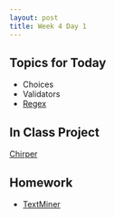 ```yaml
---
layout: post
title: Week 4 Day 1
---
```


## Topics for Today
* Choices
* Validators
* [Regex](https://github.com/tiy-lv-python-2015-10/class-notes/blob/master/week4/01%20-%20Regular%20Expressions.ipynb)

## In Class Project
[Chirper](https://github.com/tiy-lv-python-2015-10/chirper/tree/week4day1)

## Homework
* [TextMiner](https://github.com/tiy-lv-python-2015-10/textminer)
